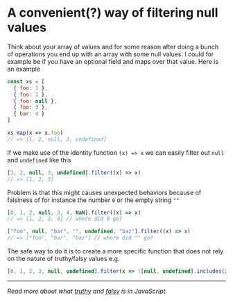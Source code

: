 # A convenient(?) way of filtering null values
Think about your array of values and for some reason after doing a bunch of operations you end up with an array with some null values. I could for example be if you have an optional field and maps over that value. Here is an example
```JavaScript
const xs = [
  { foo: 1 }, 
  { foo: 2 }, 
  { foo: null }, 
  { foo: 3 }, 
  { bar: 4 }
]

xs.map(x => x.foo)
// => [1, 2, null, 3, undefined]
```

If we make use of the identity function `(x) => x` we can easily filter out `null` and `undefined` like this
```JavaScript
[1, 2, null, 3, undefined].filter((x) => x)
// => [1, 2, 3]
```

Problem is that this might causes unexpected behaviors because of falsiness of for instance the number `0` or the empty string `""`

```JavaScript
[0, 1, 2, null, 3, 4, NaN].filter((x) => x)
// => [1, 2, 3, 4] // where did 0 go?

["foo", null, "bar", "", undefined, "baz"].filter((x) => x)
// => ["foo", "bar", "baz"] // where did "" go?
```

The safe way to do it is to create a more specific function that does not rely on the nature of truthy/falsy values e.g.
```JavaScript
[0, 1, 2, 3, null, undefined].filter(x => ![null, undefined].includes(x))
```

---

_Read more about what [truthy](https://developer.mozilla.org/en-US/docs/Glossary/Truthy) and [falsy](https://developer.mozilla.org/en-US/docs/Glossary/Falsy) is in JavaScript._

